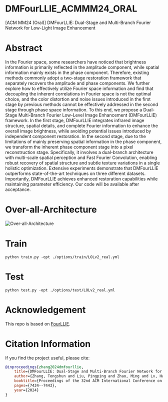 # DMFourLLIE_ACMMM24_ORAL
[ACM MM24 (Oral)] DMFourLLIE: Dual-Stage and Multi-Branch Fourier Network for Low-Light Image Enhancement

# Abstract
In the Fourier space, some researchers have noticed that brightness information is primarily reflected in the amplitude component, while spatial information mainly exists in the phase component. Therefore, existing methods commonly adopt a two-stage restoration framework that separately recovers the amplitude and phase components. We further explore how to effectively utilize Fourier space information and find that decoupling the inherent correlations in Fourier space is not the optimal choice, and the color distortion and noise issues introduced in the first stage by previous methods cannot be effectively addressed in the second stage through phase space information. To this end, we propose a Dual-Stage Multi-Branch Fourier Low-Level Image Enhancement (DMFourLLIE) framework. In the first stage, DMFourLLIE integrates infrared image structure, spatial details, and complete Fourier information to enhance the overall image brightness, while avoiding potential issues introduced by independent component restoration. In the second stage, due to the limitations of mainly preserving spatial information in the phase component, we transform the inherent phase component stage into a pixel reconstruction stage. Specifically, it involves a dual-branch architecture with multi-scale spatial perception and Fast Fourier Convolution, enabling robust recovery of spatial structure and subtle texture variations in a single holistic optimization. Extensive experiments demonstrate that DMFourLLIE outperforms state-of-the-art techniques on three different datasets. Importantly, DMFourLLIE achieves enhanced restoration capabilities while maintaining parameter efficiency. Our code will be available after acceptance.

# Over-all-Architecture
![Over-all-Architecture](https://github.com/user-attachments/assets/e73e3d11-9b35-4363-a066-d399701414f2)

# Train
```python train.py -opt ./options/train/LOLv2_real.yml```

# Test
```python test.py -opt ./options/test/LOLv2_real.yml```

# Acknowledgement
This repo is based on [FourLLIE](https://github.com/wangchx67/FourLLIE).

# Citation Information
If you find the project useful, please cite:  

```bibtex  
@inproceedings{zhang2024dmfourllie,  
    title={DMFourLLIE: Dual-Stage and Multi-Branch Fourier Network for Low-Light Image Enhancement},  
    author={Zhang, Tongshun and Liu, Pingping and Zhao, Ming and Lv, Haotian},  
    booktitle={Proceedings of the 32nd ACM International Conference on Multimedia},  
    pages={7434--7443},  
    year={2024}  
}  
